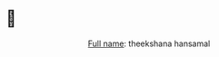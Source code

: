 # 👻
<center><tr><u><td textcolor="yellow">Full name</td></u><td>: theekshana hansamal</td></tr></center>





